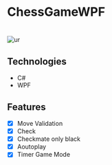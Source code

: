 # ChessGameWPF
#
![ur](https://firebasestorage.googleapis.com/v0/b/mobileapp-93e3f.appspot.com/o/Screenshot%202022-06-19%20155316.png?alt=media&token=c1962003-1830-4c0d-ad3b-ac06878b97b4)

## Technologies
* C#
* WPF

## Features

- [x] Move Validation
- [x] Check
- [x] Checkmate only black
- [x] Aoutoplay
- [x] Timer Game Mode
